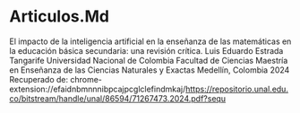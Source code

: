 # Articulos.Md

El impacto de la inteligencia artificial en la enseñanza de las matemáticas en la educación básica secundaria: una revisión crítica. Luis Eduardo Estrada Tangarife Universidad Nacional de Colombia Facultad de Ciencias Maestría en Enseñanza de las Ciencias Naturales y Exactas Medellín, Colombia 2024 Recuperado de: chrome-extension://efaidnbmnnnibpcajpcglclefindmkaj/https://repositorio.unal.edu.co/bitstream/handle/unal/86594/71267473.2024.pdf?sequ

